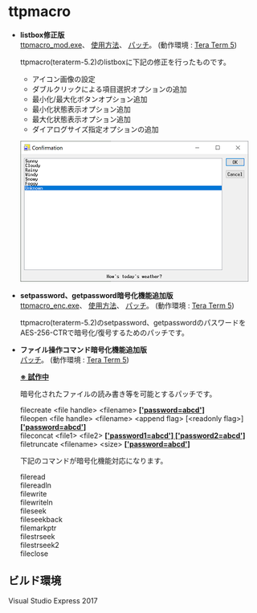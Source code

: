 ﻿# ttpmacro

  - **listbox修正版**  
    [ttpmacro_mod.exe](https://github.com/hkanou/ttpmacro/tree/main/ttpmacro/Release)、
    [使用方法](http://htmlpreview.github.io/?https://github.com/hkanou/ttpmacro/blob/main/ttpmacro/doc/listbox.html)、
    [パッチ](https://github.com/hkanou/ttpmacro/tree/main/ttpmacro)。
    (動作環境 : [Tera Term 5](https://teratermproject.github.io/))

    ttpmacro(teraterm-5.2)のlistboxに下記の修正を行ったものです。
    - アイコン画像の設定
    - ダブルクリックによる項目選択オプションの追加
    - 最小化/最大化ボタンオプション追加
    - 最小化状態表示オプション追加
    - 最大化状態表示オプション追加
    - ダイアログサイズ指定オプションの追加

    ![Listbox Image](image/listbox.png)

  - **setpassword、getpassword暗号化機能追加版**  
    [ttpmacro_enc.exe](https://github.com/hkanou/ttpmacro/tree/main/ttpmacro2/Release)、
    [使用方法](http://htmlpreview.github.io/?https://github.com/hkanou/ttpmacro/blob/main/ttpmacro2/doc/setpassword.html)、
    [パッチ](https://github.com/hkanou/ttpmacro/tree/main/ttpmacro2)。
    (動作環境 : [Tera Term 5](https://teratermproject.github.io/))

    ttpmacro(teraterm-5.2)のsetpassword、getpasswordのパスワードをAES-256-CTRで暗号化/復号するためのパッチです。

  - **ファイル操作コマンド暗号化機能追加版**  
    [パッチ](https://github.com/hkanou/ttpmacro/tree/main/ttpmacro3)。
    (動作環境 : [Tera Term 5](https://teratermproject.github.io/))
  
    **<ins>※ 試作中</ins>**  
  
    暗号化されたファイルの読み書き等を可能とするパッチです。  
    
    filecreate \<file handle\> \<filename\> **<ins>['password=abcd']</ins>**  
    fileopen \<file handle\> \<filename\> \<append flag\> [\<readonly flag\>] **<ins>['password=abcd']</ins>**  
    fileconcat \<file1\> \<file2\> **<ins>['password1=abcd'] ['password2=abcd']</ins>**  
    filetruncate \<filename\> \<size\> **<ins>['password=abcd']</ins>**  
    
    下記のコマンドが暗号化機能対応になります。  
  
    fileread  
    filereadln  
    filewrite  
    filewriteln  
    fileseek  
    fileseekback  
    filemarkptr  
    filestrseek  
    filestrseek2  
    fileclose  

## ビルド環境

  Visual Studio Express 2017
